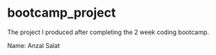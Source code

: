 # bootcamp_project
The project I produced after completing the 2 week coding bootcamp.

Name: Anzal Salat
